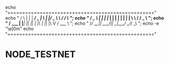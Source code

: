 

echo "=================================================="
echo "    / \  | |   |  ___/ _ \| \ | |/ _ \ \   / / \    ";
echo "   / _ \ | |   | |_ | | | |  \| | | | \ \ / / _ \   ";
echo "  / ___ \| |___|  _|| |_| | |\  | |_| |\ V / ___ \  ";
echo " /_/   \_\_____|_|   \___/|_| \_|\___/  \_/_/   \_\ ";
echo -e "\e[0m"
echo "==================================================" 

# NODE_TESTNET
